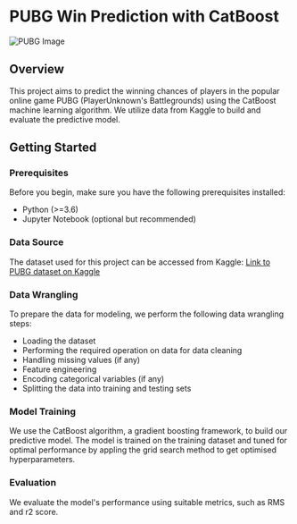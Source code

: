 # PUBG Win Prediction with CatBoost

![PUBG Image](https://images-wixmp-ed30a86b8c4ca887773594c2.wixmp.com/f/a66d9aa2-f0a2-4e8d-9d73-4ba543ea1a50/dcvmu62-5c2b1cba-fed3-440d-8ce9-5e8787e0f08e.png/v1/fill/w_239,h_350/pubg__render__by_kindratblack_dcvmu62-350t.png?token=eyJ0eXAiOiJKV1QiLCJhbGciOiJIUzI1NiJ9.eyJzdWIiOiJ1cm46YXBwOjdlMGQxODg5ODIyNjQzNzNhNWYwZDQxNWVhMGQyNmUwIiwiaXNzIjoidXJuOmFwcDo3ZTBkMTg4OTgyMjY0MzczYTVmMGQ0MTVlYTBkMjZlMCIsIm9iaiI6W1t7ImhlaWdodCI6Ijw9MTQ5OCIsInBhdGgiOiJcL2ZcL2E2NmQ5YWEyLWYwYTItNGU4ZC05ZDczLTRiYTU0M2VhMWE1MFwvZGN2bXU2Mi01YzJiMWNiYS1mZWQzLTQ0MGQtOGNlOS01ZTg3ODdlMGYwOGUucG5nIiwid2lkdGgiOiI8PTEwMjQifV1dLCJhdWQiOlsidXJuOnNlcnZpY2U6aW1hZ2Uub3BlcmF0aW9ucyJdfQ.1KLRq93GvAyQuOA1XKGBkCRsmVpLOiBwl82PfHauRrQ)

## Overview

This project aims to predict the winning chances of players in the popular online game PUBG (PlayerUnknown's Battlegrounds) using the CatBoost machine learning algorithm. We utilize data from Kaggle to build and evaluate the predictive model.

## Getting Started

### Prerequisites

Before you begin, make sure you have the following prerequisites installed:

- Python (>=3.6)
- Jupyter Notebook (optional but recommended)

### Data Source

The dataset used for this project can be accessed from Kaggle:
[Link to PUBG dataset on Kaggle](https://www.kaggle.com/datasets/ashishjangra27/pubg-games-dataset)

### Data Wrangling

To prepare the data for modeling, we perform the following data wrangling steps:

- Loading the dataset
- Performing the required operation on data for data cleaning
- Handling missing values (if any)
- Feature engineering
- Encoding categorical variables (if any)
- Splitting the data into training and testing sets

### Model Training

We use the CatBoost algorithm, a gradient boosting framework, to build our predictive model. The model is trained on the training dataset and tuned for optimal performance by appling the grid search method to get optimised hyperparameters.

### Evaluation

We evaluate the model's performance using suitable metrics, such as RMS and r2 score.


